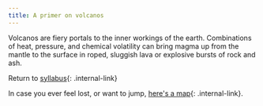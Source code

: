 ```yaml
---
title: A primer on volcanos
---
```


Volcanos are fiery portals to the inner workings of the earth. Combinations of heat, pressure, and chemical volatility can bring magma up from the mantle to the surface in roped, sluggish lava or explosive bursts of rock and ash. 

Return to [syllabus](/rda/cccf-syllabus){: .internal-link}

In case you ever feel lost, or want to jump, [here's a map](/rda/cccf-map){: .internal-link}.
